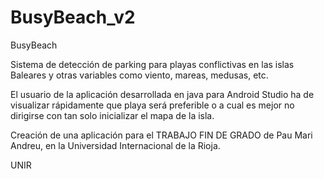 # BusyBeach_v2
BusyBeach

Sistema de detección de parking para playas conflictivas en las islas Baleares y otras variables como viento, mareas, medusas, etc. 

El usuario de la aplicación desarrollada en java para Android Studio ha de visualizar rápidamente que playa será preferible o a cual es mejor no dirigirse con tan solo inicializar el mapa de la isla. 

Creación de una aplicación para el TRABAJO FIN DE GRADO de Pau Mari Andreu, en la Universidad Internacional de la Rioja. 

UNIR

